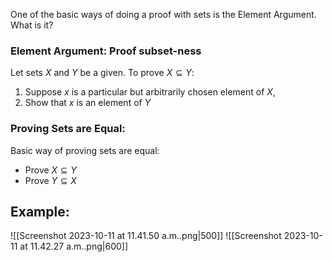 One of the basic ways of doing a proof with sets is the Element Argument. What is it?

### Element Argument: Proof subset-ness
Let sets $X$ and $Y$ be a given. To prove $X \subseteq Y$:
1. Suppose $x$ is a particular but arbitrarily chosen element of $X$,
2. Show that $x$ is an element of $Y$

### Proving Sets are Equal:
Basic way of proving sets are equal:
- Prove $X \subseteq Y$
- Prove $Y \subseteq X$

## Example:

![[Screenshot 2023-10-11 at 11.41.50 a.m..png|500]]
![[Screenshot 2023-10-11 at 11.42.27 a.m..png|600]]

